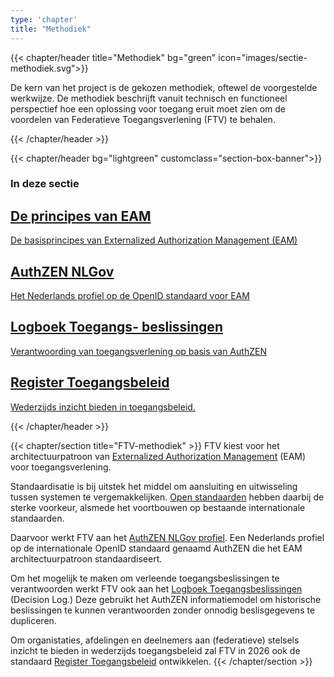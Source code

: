 ```yaml
---
type: 'chapter'
title: "Methodiek"
---
```


{{< chapter/header title="Methodiek" bg="green" icon="images/sectie-methodiek.svg">}}

De kern van het project is de gekozen methodiek, oftewel de voorgestelde werkwijze. De methodiek beschrijft vanuit technisch en functioneel perspectief hoe een oplossing voor toegang eruit moet zien om de voordelen van Federatieve Toegangsverlening (FTV) te behalen.

{{< /chapter/header >}}

{{< chapter/header bg="lightgreen" customclass="section-box-banner">}}

### In deze sectie
<div class="section-home-wrapper" role="navigation">
    <div class="section-home-box">
        <a href="principes">
            <h2 class="nl-heading nl-heading--level-4 rhc-heading">
                De principes van EAM
            </h2>
            <p class="utrecht-paragraph">
                De basisprincipes van Externalized Authorization Management (EAM)
            </p>
        </a>
    </div>
    <div class="section-home-box">
        <a href="authzen-nlgov">
           <h2 class="nl-heading nl-heading--level-4 rhc-heading">
              AuthZEN NLGov
           </h2>
            <p class="utrecht-paragraph">
                Het Nederlands profiel op de OpenID standaard voor EAM
            </p>
        </a>
    </div>
    <div class="section-home-box">
        <a href="logboek-toegangsbeslissingen">
           <h2 class="nl-heading nl-heading--level-4 rhc-heading">
              Logboek Toegangs- beslissingen
           </h2>
            <p class="utrecht-paragraph">
                Verantwoording van toegangsverlening op basis van AuthZEN
            </p>
        </a>
    </div>
    <div class="section-home-box">
        <a href="register-toegangsbeleid">
           <h2 class="nl-heading nl-heading--level-4 rhc-heading">
              Register Toegangsbeleid
           </h2>
            <p class="utrecht-paragraph">
                Wederzijds inzicht bieden in toegangsbeleid.
            </p>
        </a>
    </div>
</div>
{{< /chapter/header >}}

{{< chapter/section title="FTV-methodiek" >}}
FTV kiest voor het architectuurpatroon van [Externalized Authorization Management](principes) (EAM) voor toegangsverlening. 

Standaardisatie is bij uitstek het middel om aansluiting en uitwisseling tussen systemen te vergemakkelijken. [Open standaarden](https://www.digitaleoverheid.nl/overzicht-van-alle-onderwerpen/open-standaarden/) hebben daarbij de sterke voorkeur, alsmede het voortbouwen op bestaande internationale standaarden.

Daarvoor werkt FTV aan het [AuthZEN NLGov profiel](authzen-nlgov). Een Nederlands profiel op de internationale OpenID standaard genaamd AuthZEN die het EAM architectuurpatroon standaardiseert.

Om het mogelijk te maken om verleende toegangsbeslissingen te verantwoorden werkt FTV ook aan het [Logboek Toegangsbeslissingen](logboek-toegangsbeslissingen) (Decision Log.) Deze gebruikt het AuthZEN informatiemodel om historische beslissingen te kunnen verantwoorden zonder onnodig beslisgegevens te dupliceren.

Om organistaties, afdelingen en deelnemers aan (federatieve) stelsels inzicht te bieden in wederzijds toegangsbeleid zal FTV in 2026 ook de standaard [Register Toegangsbeleid](register-toegangsbeleid) ontwikkelen.
{{< /chapter/section >}}